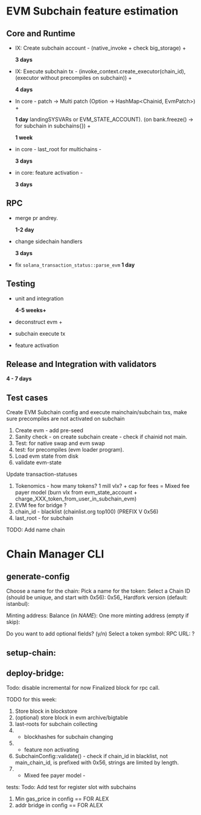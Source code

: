 # EVM Subchain feature estimation

## Core and Runtime

- IX: Create subchain account - (native_invoke + check big_storage) +
  
  **3 days**

- IX: Execute subchain tx - (invoke_context.create_executor(chain_id), (executor without precompiles on subchain)) + 
  
  **4 days**

- In core - patch -> Multi patch (Option<EvmPatch> -> HashMap<Chainid, EvmPatch>) +
  
  **1 day**
landingSYSVARs or EVM_STATE_ACCOUNT). (on bank.freeze() -> for subchain in subchains{}) +
  
  **1 week**
<!--
```rust
    (Map<slot:Hash>[limit 256] | [Hash;256] + Slot) .execute_tx() -> map.update(slot, new_hash);
    fn map_update(&mut map: BTreeMap<slot, Hash>, slot, hash) {
        map.insert(slot, hash);
        map = map.iter().take(256).collect(); // remove element with smallest slot
    }
    fn array_update(array: &mut [Hash;256], last_slot: Slot, slot: Slot, new_hash: Hash) {
        assert!(last_slot <= slot);

        if last_slot == slot {
            array[255] = new_hash
        }
        array = [array[1..].push_front(new_hash)];
    }
```
-->

- in core - last_root for multichains -
  
  **3 days**

<!--
  ```rust
  fn hash_internal_state: // TODO: add hash calculation of all subchain last roots, activated by feature
  ```
-->

- in core: feature activation - 
  
  **3 days**

## RPC

- merge pr andrey.
  
  **1-2 day**

- change sidechain handlers
  
  **3 days**

- fix `solana_transaction_status::parse_evm`
  **1 day**

## Testing

- unit and integration
  
  **4-5 weeks+**

- deconstruct evm + 

- subchain execute tx 

- feature activation

## Release and Integration with validators

  **4 - 7 days**

## Test cases

Create EVM Subchain config and execute mainchain/subchain txs, make sure precompiles are not activated on subchain

1. Create evm -  add pre-seed
2. Sanity check - on create subchain create - check if chainid not main.
3. Test: for native swap and evm swap 
4. test: for precompiles (evm loader program).
5. Load evm state from disk
6. validate evm-state

Update transaction-statuses

1. Tokenomics - how many tokens? 1 mill vlx? + cap for fees = Mixed fee payer model (burn vlx from evm_state_account + charge_XXX_token_from_user_in_subchain_evm)
2. EVM fee for bridge ?
3. chain_id - blacklist (chainlist.org top100) (PREFIX V 0x56)
4. last_root - for subchain

TODO: Add name chain 

# Chain Manager CLI
## generate-config

Choose a name for the chain: 
Pick a name for the token:
Select a Chain ID (should be unique, and start with 0x56): 0x56_
Hardfork version (default: istanbul):

Minting address:
Balance (in $NAME$): 
One more minting address (empty if skip):

Do you want to add optional fields? (y/n)
Select a token symbol:
RPC URL: ?

## setup-chain:

## deploy-bridge:


Todo: disable incremental for now
Finalized block for rpc call.

TODO for this week:
1. Store block in blockstore
2. (optional) store block in evm archive/bigtable
3. last-roots for subchain collecting
4. + blockhashes for subchain changing 
5. * feature non activating
6. SubchainConfig::validate() - check if chain_id in blacklist, not main_chain_id, is prefixed with 0x56, strings are limited by length.
7. + Mixed fee payer model - 

tests:
Todo: Add test for register slot with subchains

1. Min gas_price in config == FOR ALEX
2. addr bridge in config == FOR ALEX